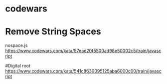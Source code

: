 # codewars
# Remove String Spaces 
nospace.js
https://www.codewars.com/kata/57eae20f5500ad98e50002c5/train/javascript

#Digital root
https://www.codewars.com/kata/541c8630095125aba6000c00/train/javascript